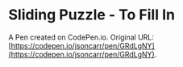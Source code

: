 # Sliding Puzzle - To Fill In

A Pen created on CodePen.io. Original URL: [https://codepen.io/jsoncarr/pen/GRdLgNY](https://codepen.io/jsoncarr/pen/GRdLgNY).
